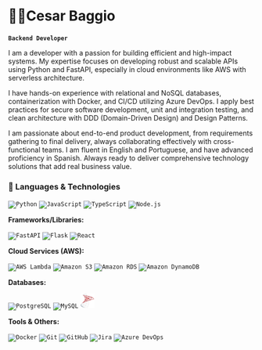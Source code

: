 # 👨‍💻Cesar Baggio

**`Backend Developer`**

I am a developer with a passion for building efficient and high-impact systems. My expertise focuses on developing robust and scalable APIs using Python and FastAPI, especially in cloud environments like AWS with serverless architecture.

I have hands-on experience with relational and NoSQL databases, containerization with Docker, and CI/CD utilizing Azure DevOps. I apply best practices for secure software development, unit and integration testing, and clean architecture with DDD (Domain-Driven Design) and Design Patterns.

I am passionate about end-to-end product development, from requirements gathering to final delivery, always collaborating effectively with cross-functional teams. I am fluent in English and Portuguese, and have advanced proficiency in Spanish. Always ready to deliver comprehensive technology solutions that add real business value.
### 🤖 Languages & Technologies

  <code><img height="30" src="https://cdn.jsdelivr.net/gh/devicons/devicon/icons/python/python-original.svg" alt="Python" title="Python"/></code>
  <code><img height="30" src="https://cdn.jsdelivr.net/gh/devicons/devicon/icons/javascript/javascript-original.svg" alt="JavaScript" title="JavaScript"/></code>
  <code><img height="30" src="https://cdn.jsdelivr.net/gh/devicons/devicon/icons/typescript/typescript-original.svg" alt="TypeScript" title="TypeScript"/></code>
  <code><img height="30" src="https://img.shields.io/badge/Node.js-339933?style=flat-square&logo=nodedotjs&logoColor=white" alt="Node.js"/></code>

 
  <p><strong>Frameworks/Libraries:</strong></p>
  <code><img height="30" src="https://cdn.jsdelivr.net/gh/devicons/devicon/icons/fastapi/fastapi-original.svg" alt="FastAPI" title="FastAPI"/></code>
  <code><img height="30" src="https://cdn.jsdelivr.net/gh/devicons/devicon/icons/flask/flask-original.svg" alt="Flask" title="Flask"/></code>
  <code><img height="30" src="https://cdn.jsdelivr.net/gh/devicons/devicon/icons/react/react-original.svg" alt="React" title="React"/></code>
 
 
 <p><strong>Cloud Services (AWS):</strong></p>
 </code> <code><img height="30" src="https://img.shields.io/badge/AWS_Lambda-FF9900?style=for-the-badge&logo=awslambda&logoColor=white" alt="AWS Lambda"/></code>
  <code><img height="30" src="https://img.shields.io/badge/Amazon_S3-569A31?style=for-the-badge&logo=amazons3&logoColor=white" alt="Amazon S3"/></code>
  <code><img height="30" src="https://img.shields.io/badge/Amazon_RDS-527FFF?style=for-the-badge&logo=amazonrds&logoColor=white" alt="Amazon RDS"/></code>
  <code><img height="30" src="https://img.shields.io/badge/Amazon_DynamoDB-4053D6?style=for-the-badge&logo=amazondynamodb&logoColor=white" alt="Amazon DynamoDB"/></code>
<p><strong>Databases:</strong></p>
  <code><img height="30" src="https://cdn.jsdelivr.net/gh/devicons/devicon/icons/postgresql/postgresql-original.svg" alt="PostgreSQL" title="PostgreSQL"/></code>
  <code><img height="30" src="https://cdn.jsdelivr.net/gh/devicons/devicon/icons/mysql/mysql-original.svg" alt="MySQL" title="MySQL"/></code>
  <code><img height="30" src="https://raw.githubusercontent.com/devicons/devicon/master/icons/microsoftsqlserver/microsoftsqlserver-original.svg" alt="SQL Server" title="SQL Server"/></code>

  
  <p><strong>Tools & Others:</strong></p>
  <code><img height="30" src="https://cdn.jsdelivr.net/gh/devicons/devicon/icons/docker/docker-original.svg" alt="Docker" title="Docker"/></code>
  <code><img height="30" src="https://cdn.jsdelivr.net/gh/devicons/devicon/icons/git/git-original.svg" alt="Git" title="Git"/></code>
  <code><img height="30" src="https://cdn.jsdelivr.net/gh/devicons/devicon/icons/github/github-original.svg" alt="GitHub" title="GitHub"/></code>
  <code><img height="30" src="https://cdn.jsdelivr.net/gh/devicons/devicon/icons/jira/jira-original.svg" alt="Jira" title="Jira"/></code>
  <code><img height="30" src="https://img.shields.io/badge/Azure_DevOps-0078D7?style=for-the-badge&logo=azuredevops&logoColor=white" alt="Azure DevOps"/></code>
</div>
